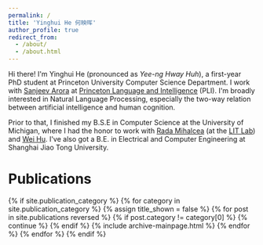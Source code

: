 ```yaml
---
permalink: /
title: 'Yinghui He 何映晖'
author_profile: true
redirect_from:
  - /about/
  - /about.html
---
```


Hi there! I'm Yinghui He (pronounced as *Yee-ng Hway Huh*), a first-year PhD student at Princeton University Computer Science Department. I work with [Sanjeev Arora](https://www.cs.princeton.edu/~arora/) at [Princeton Language and Intelligence](https://pli.princeton.edu/) (PLI). I'm broadly interested in Natural Language Processing, especially the two-way relation between artificial intelligence and human cognition.

Prior to that, I finished my B.S.E in Computer Science at the University of Michigan, where I had the honor to work with [Rada Mihalcea](https://web.eecs.umich.edu/~mihalcea/) (at the [LIT Lab](https://lit.eecs.umich.edu/)) and [Wei Hu](https://weihu.me/). I've also got a B.E. in Electrical and Computer Engineering at Shanghai Jiao Tong University.

# Publications
{% if site.publication_category %}
  {% for category in site.publication_category  %}
    {% assign title_shown = false %}
    {% for post in site.publications reversed %}
      {% if post.category != category[0] %}
        {% continue %}
      {% endif %}
      {% include archive-mainpage.html %}
    {% endfor %}
  {% endfor %}
{% endif %}